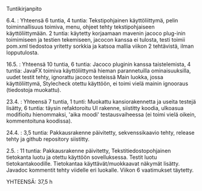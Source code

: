 Tuntikirjanpito

6.4. : Yhteensä 6 tuntia, 4 tuntia: Tekstipohjainen käyttöliittymä, pelin toiminnallisuus toimiva, menu, ohjeet tehty tekstipohjaiseen käyttöliittymään. 
2 tuntia: käytetty korjaamaan mavenin jacoco plug-inin toimimiseen ja testien tekemiseen, jacocon kanssa ei tulosta, testi toimii pom.xml tiedostoa yritetty sorkkia ja katsoa mallia viikon 2 tehtävistä, ilman lopputulosta.

16.5. : Yhteensä 10 tuntia, 6 tuntia: Jacoco pluginin kanssa taistelemista, 4 tuntia: JavaFX toimiva käyttöliittymä hieman parannetuilla ominaisuuksilla, uudet testit tehty, ignorattu jacoco testeissä Main luokka, jossa käyttöliittymä, Stylecheck otettu käyttöön, ei toimi vielä mainin ignooraus (tiedostoja muokattu).

23.4. : Yhteensä 7 tuntia, 1 tunti: Muokattu kansiorakennetta ja useita testejä lisätty, 6 tuntia: täysin refaktoroitu UI rakenne, siistitty koodia, ulkoasua modifioitu hienommaksi, 'aika moodi' testausvaiheessa (ei toimi vielä oikein, kommentoituna koodissa).

24.4. : 3,5 tuntia: Pakkausrakenne päivitetty, sekvenssikaavio tehty, release tehty ja github repository siistitty.

2.5. : 11 tuntia: Pakkausrakenne päivitetty, Tekstitiedostopohjainen tietokanta luotu ja otettu käyttöön sovelluksessa. Testit luotu tietokantakoodille. Tietokantaa käyttävät/muokkaavat näkymät lisätty. Javadoc kommentit tehty viidelle eri luokalle. Viikon 6 vaatimukset täytetty.

YHTEENSÄ: 37,5 h
